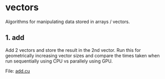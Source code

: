 # vectors
Algorithms for manipulating data stored in arrays / vectors.

## 1. add
Add 2 vectors and store the result in the 2nd vector. Run this for geometrically increasing vector sizes and compare the times taken when run sequentially using CPU vs parallely using GPU.

File: [add.cu][addCudaFile]

[addCudaFile]: ./add.cu